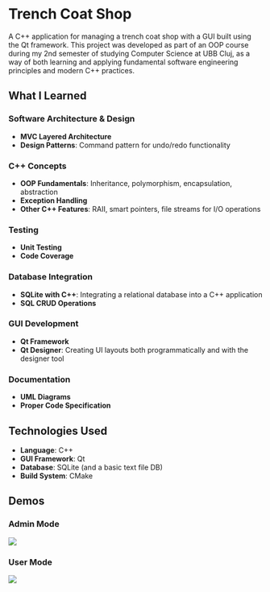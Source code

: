 # Trench Coat Shop

A C++ application for managing a trench coat shop with a GUI built using the Qt framework. This project was developed as part of an OOP course during my 2nd semester of studying Computer Science at UBB Cluj, as a way of both learning and applying fundamental software engineering principles and modern C++ practices.
## What I Learned

### Software Architecture & Design

- **MVC Layered Architecture**
- **Design Patterns**: Command pattern for undo/redo functionality
### C++ Concepts

- **OOP Fundamentals**: Inheritance, polymorphism, encapsulation, abstraction
- **Exception Handling**
- **Other C++ Features**: RAII, smart pointers, file streams for I/O operations
### Testing

- **Unit Testing**
- **Code Coverage**

### Database Integration

- **SQLite with C++**: Integrating a relational database into a C++ application
- **SQL CRUD Operations**

### GUI Development

- **Qt Framework**
- **Qt Designer**: Creating UI layouts both programmatically and with the designer tool
### Documentation

- **UML Diagrams**
- **Proper Code Specification** 

## Technologies Used

- **Language**: C++
- **GUI Framework**: Qt
- **Database**: SQLite (and a basic text file DB)
- **Build System**: CMake

## Demos
### Admin Mode

![](./demos/demoAdmin-compressed.gif)

### User Mode

![](./demos/demoUser-compressed.gif)

